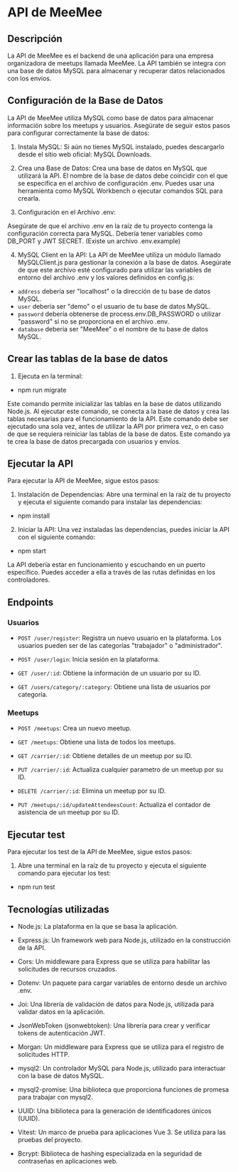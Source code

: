 # API de MeeMee

## Descripción

La API de MeeMee es el backend de una aplicación para una empresa organizadora de meetups llamada MeeMee. La API también se integra con una base de datos MySQL para almacenar y recuperar datos relacionados con los envíos.

## Configuración de la Base de Datos

La API de MeeMee utiliza MySQL como base de datos para almacenar información sobre los meetups y usuarios. Asegúrate de seguir estos pasos para configurar correctamente la base de datos:

1. Instala MySQL: Si aún no tienes MySQL instalado, puedes descargarlo desde el sitio web oficial: MySQL Downloads.

2. Crea una Base de Datos: Crea una base de datos en MySQL que utilizará la API. El nombre de la base de datos debe coincidir con el que se especifica en el archivo de configuración .env. Puedes usar una herramienta como MySQL Workbench o ejecutar comandos SQL para crearla.

3. Configuración en el Archivo .env:

Asegúrate de que el archivo .env en la raíz de tu proyecto contenga la configuración correcta para MySQL. Debería tener variables como DB_PORT y JWT SECRET. (Existe un archivo .env.example)

4. MySQL Client en la API: La API de MeeMee utiliza un módulo llamado MySQLClient.js para gestionar la conexión a la base de datos. Asegúrate de que este archivo esté configurado para utilizar las variables de entorno del archivo .env y los valores definidos en config.js:

- `address` debería ser "localhost" o la dirección de tu base de datos MySQL.
- `user` debería ser "demo" o el usuario de tu base de datos MySQL.
- `password` debería obtenerse de process.env.DB_PASSWORD o utilizar "password" si no se proporciona en el archivo .env.
- `database` debería ser "MeeMee" o el nombre de tu base de datos MySQL.

## Crear las tablas de la base de datos

1. Ejecuta en la terminal:

- npm run migrate

Este comando permite inicializar las tablas en la base de datos utilizando Node.js. Al ejecutar este comando, se conecta a la base de datos y crea las tablas necesarias para el funcionamiento de la API. Este comando debe ser ejecutado una sola vez, antes de utilizar la API por primera vez, o en caso de que se requiera reiniciar las tablas de la base de datos. Este comando ya te crea la base de datos precargada con usuarios y envíos.

## Ejecutar la API

Para ejecutar la API de MeeMee, sigue estos pasos:

1. Instalación de Dependencias: Abre una terminal en la raíz de tu proyecto y ejecuta el siguiente comando para instalar las dependencias:

- npm install

2. Iniciar la API: Una vez instaladas las dependencias, puedes iniciar la API con el siguiente comando:

- npm start

La API debería estar en funcionamiento y escuchando en un puerto específico. Puedes acceder a ella a través de las rutas definidas en los controladores.

## Endpoints

### Usuarios

- `POST /user/register`: Registra un nuevo usuario en la plataforma. Los usuarios pueden ser de las categorías "trabajador" o "administrador".

- `POST /user/login`: Inicia sesión en la plataforma.

- `GET /user/:id`: Obtiene la información de un usuario por su ID.

- `GET /users/category/:category`: Obtiene una lista de usuarios por categoría.

### Meetups

- `POST /meetups`: Crea un nuevo meetup.

- `GET /meetups`: Obtiene una lista de todos los meetups.

- `GET /carrier/:id`: Obtiene detalles de un meetup por su ID.

- `PUT /carrier/:id`: Actualiza cualquier parametro de un meetup por su ID.

- `DELETE /carrier/:id`: Elimina un meetup por su ID.

- `PUT /meetups/:id/updateAttendeesCount`: Actualiza el contador de asistencia de un meetup por su ID.

## Ejecutar test

Para ejecutar los test de la API de MeeMee, sigue estos pasos:

1. Abre una terminal en la raíz de tu proyecto y ejecuta el siguiente comando para ejecutar los test:

- npm run test

## Tecnologías utilizadas

- Node.js: La plataforma en la que se basa la aplicación.

- Express.js: Un framework web para Node.js, utilizado en la construcción de la API.

- Cors: Un middleware para Express que se utiliza para habilitar las solicitudes de recursos cruzados.

- Dotenv: Un paquete para cargar variables de entorno desde un archivo .env.

- Joi: Una librería de validación de datos para Node.js, utilizada para validar datos en la aplicación.

- JsonWebToken (jsonwebtoken): Una librería para crear y verificar tokens de autenticación JWT.

- Morgan: Un middleware para Express que se utiliza para el registro de solicitudes HTTP.

- mysql2: Un controlador MySQL para Node.js, utilizado para interactuar con la base de datos MySQL.

- mysql2-promise: Una biblioteca que proporciona funciones de promesa para trabajar con mysql2.

- UUID: Una biblioteca para la generación de identificadores únicos (UUID).

- Vitest: Un marco de prueba para aplicaciones Vue 3. Se utiliza para las pruebas del proyecto.

- Bcrypt: Biblioteca de hashing especializada en la seguridad de contraseñas en aplicaciones web.
